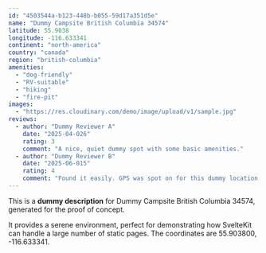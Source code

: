 ```yaml
---
id: "4503544a-b123-448b-b055-59d17a351d5e"
name: "Dummy Campsite British Columbia 34574"
latitude: 55.9038
longitude: -116.633341
continent: "north-america"
country: "canada"
region: "british-columbia"
amenities:
  - "dog-friendly"
  - "RV-suitable"
  - "hiking"
  - "fire-pit"
images:
  - "https://res.cloudinary.com/demo/image/upload/v1/sample.jpg"
reviews:
  - author: "Dummy Reviewer A"
    date: "2025-04-026"
    rating: 3
    comment: "A nice, quiet dummy spot with some basic amenities."
  - author: "Dummy Reviewer B"
    date: "2025-06-015"
    rating: 4
    comment: "Found it easily. GPS was spot on for this dummy location."
---
```


This is a **dummy description** for Dummy Campsite British Columbia 34574, generated for the proof of concept.

It provides a serene environment, perfect for demonstrating how SvelteKit can handle a large number of static pages. The coordinates are 55.903800, -116.633341.
